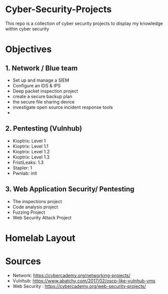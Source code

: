 # Cyber-Security-Projects
This repo is a collection of cyber security projects to display my knowledge within cyber security

# Objectives
## 1. Network / Blue team
- Set up and manage a SIEM
- Configure an IDS & IPS
- Deep packet inspection project
- create a secure backup plan
- the secure file sharing device
- investigate open source incident response tools
- 
## 2. Pentesting (Vulnhub)
- Kioptrix: Level 1
- Kioptrix: Level 1.1
- Kioptrix: Level 1.2
- Kioptrix: Level 1.3
- FristiLeaks: 1.3
- Stapler: 1
- Pwnlab: init

## 3. Web Application Security/ Pentesting
- The inspections project
- Code analysis project
- Fuzzing Project
- Web Security Attack Project

# Homelab Layout  

         
# Sources
- Network: https://cybercademy.org/networking-projects/
- Vulnhub: https://www.abatchy.com/2017/02/oscp-like-vulnhub-vms
- Web Security : https://cybercademy.org/web-security-projects/

